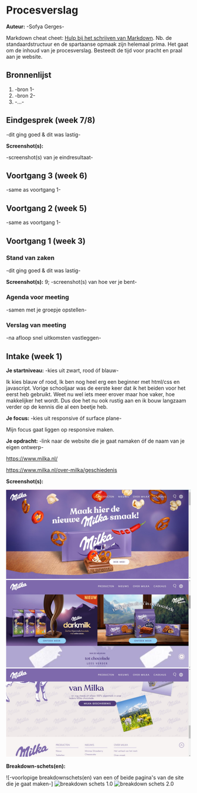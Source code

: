 # Procesverslag
**Auteur:** -Sofya Gerges-

Markdown cheat cheet: [Hulp bij het schrijven van Markdown](https://github.com/adam-p/markdown-here/wiki/Markdown-Cheatsheet). Nb. de standaardstructuur en de spartaanse opmaak zijn helemaal prima. Het gaat om de inhoud van je procesverslag. Besteedt de tijd voor pracht en praal aan je website.



## Bronnenlijst
1. -bron 1-
2. -bron 2-
3. -...-



## Eindgesprek (week 7/8)

-dit ging goed & dit was lastig-

**Screenshot(s):**

-screenshot(s) van je eindresultaat-



## Voortgang 3 (week 6)

-same as voortgang 1-



## Voortgang 2 (week 5)

-same as voortgang 1-



## Voortgang 1 (week 3)

### Stand van zaken

-dit ging goed & dit was lastig-

**Screenshot(s):**
9;
-screenshot(s) van hoe ver je bent-

### Agenda voor meeting

-samen met je groepje opstellen-

### Verslag van meeting

-na afloop snel uitkomsten vastleggen-



## Intake (week 1)

**Je startniveau:** -kies uit zwart, rood óf blauw-

Ik kies blauw of rood,
Ik ben nog heel erg een beginner met html/css en javascript. Vorige schooljaar was de eerste keer dat ik het beiden voor het eerst heb gebruikt. Weet nu wel iets meer erover maar hoe vaker, hoe makkelijker het wordt. Dus doe het nu ook rustig aan en ik bouw langzaam verder op de kennis die al een beetje heb. 


**Je focus:** -kies uit responsive óf surface plane-

Mijn focus gaat liggen op responsive maken. 


**Je opdracht:** -link naar de website die je gaat namaken óf de naam van je eigen ontwerp-

https://www.milka.nl/

https://www.milka.nl/over-milka/geschiedenis

**Screenshot(s):**

![screenshot(s) die een goed beeld geven van de website die je gaat maken](images/Naamloos.jpg)
![screenshot 2](/images/Naamloos2.jpg)
![screenshot 3](/images/Naamloos3.jpg)


**Breakdown-schets(en):**

![-voorlopige breakdownschets(en) van een of beide pagina's van de site die je gaat maken-]
![breakdown schets 1.0](images/breakdownschets1.jpg)
![breakdown schets 2.0](images/breakdownschets2.jpg)

